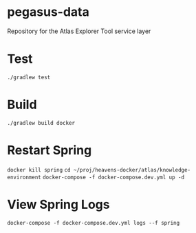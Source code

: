 # pegasus-data

Repository for the Atlas Explorer Tool service layer

# Test

`./gradlew test`

# Build

`./gradlew build docker`

# Restart Spring

`docker kill spring`
`cd ~/proj/heavens-docker/atlas/knowledge-environment`
`docker-compose -f docker-compose.dev.yml up -d`

# View Spring Logs

`docker-compose -f docker-compose.dev.yml logs --f spring`
